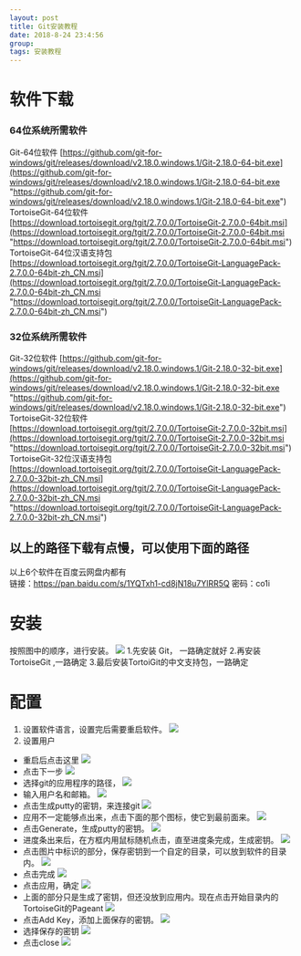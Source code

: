```yaml
---
layout: post  
title: Git安装教程  
date: 2018-8-24 23:4:56  
group:   
tags: 安装教程  
---
```

# 软件下载 #  
### 64位系统所需软件 ###
Git-64位软件  [https://github.com/git-for-windows/git/releases/download/v2.18.0.windows.1/Git-2.18.0-64-bit.exe](https://github.com/git-for-windows/git/releases/download/v2.18.0.windows.1/Git-2.18.0-64-bit.exe "https://github.com/git-for-windows/git/releases/download/v2.18.0.windows.1/Git-2.18.0-64-bit.exe")  
TortoiseGit-64位软件  [https://download.tortoisegit.org/tgit/2.7.0.0/TortoiseGit-2.7.0.0-64bit.msi](https://download.tortoisegit.org/tgit/2.7.0.0/TortoiseGit-2.7.0.0-64bit.msi "https://download.tortoisegit.org/tgit/2.7.0.0/TortoiseGit-2.7.0.0-64bit.msi")  
TortoiseGit-64位汉语支持包  [https://download.tortoisegit.org/tgit/2.7.0.0/TortoiseGit-LanguagePack-2.7.0.0-64bit-zh_CN.msi](https://download.tortoisegit.org/tgit/2.7.0.0/TortoiseGit-LanguagePack-2.7.0.0-64bit-zh_CN.msi "https://download.tortoisegit.org/tgit/2.7.0.0/TortoiseGit-LanguagePack-2.7.0.0-64bit-zh_CN.msi")

### 32位系统所需软件 ###
Git-32位软件  [https://github.com/git-for-windows/git/releases/download/v2.18.0.windows.1/Git-2.18.0-32-bit.exe](https://github.com/git-for-windows/git/releases/download/v2.18.0.windows.1/Git-2.18.0-32-bit.exe "https://github.com/git-for-windows/git/releases/download/v2.18.0.windows.1/Git-2.18.0-32-bit.exe")
TortoiseGit-32位软件  [https://download.tortoisegit.org/tgit/2.7.0.0/TortoiseGit-2.7.0.0-32bit.msi](https://download.tortoisegit.org/tgit/2.7.0.0/TortoiseGit-2.7.0.0-32bit.msi "https://download.tortoisegit.org/tgit/2.7.0.0/TortoiseGit-2.7.0.0-32bit.msi")  
TortoiseGit-32位汉语支持包   [https://download.tortoisegit.org/tgit/2.7.0.0/TortoiseGit-LanguagePack-2.7.0.0-32bit-zh_CN.msi](https://download.tortoisegit.org/tgit/2.7.0.0/TortoiseGit-LanguagePack-2.7.0.0-32bit-zh_CN.msi "https://download.tortoisegit.org/tgit/2.7.0.0/TortoiseGit-LanguagePack-2.7.0.0-32bit-zh_CN.msi")  
## 以上的路径下载有点慢，可以使用下面的路径 ##  
以上6个软件在百度云网盘内都有  
链接：https://pan.baidu.com/s/1YQTxh1-cd8jN18u7YlRR5Q 密码：co1i
# 安装 #  
按照图中的顺序，进行安装。
![](https://i.imgur.com/1rgm4Ug.png)
1.先安装 Git， 一路确定就好
2.再安装 TortoiseGit ,一路确定
3.最后安装TortoiGit的中文支持包，一路确定  
# 配置 #  
 1.  设置软件语言，设置完后需要重启软件。
![](https://i.imgur.com/OkKdnuc.png)
 2.  设置用户
- 重启后点击这里
![](https://i.imgur.com/4Nfn3Og.png)
- 点击下一步
![](https://i.imgur.com/sJkmyeL.png)
- 选择git的应用程序的路径，
![](https://i.imgur.com/B6EI7ul.png)
- 输入用户名和邮箱。
![](https://i.imgur.com/VaCjgcO.png)
- 点击生成putty的密钥，来连接git
![](https://i.imgur.com/rLyALmQ.png)
- 应用不一定能够点出来，点击下面的那个图标，使它到最前面来。
![](https://i.imgur.com/e7nRtFf.png)
- 点击Generate，生成putty的密钥。
![](https://i.imgur.com/hLAx59l.png)
- 进度条出来后，在方框内用鼠标随机点击，直至进度条完成，生成密钥。
![](https://i.imgur.com/FY67Am6.png)
- 点击图片中标识的部分，保存密钥到一个自定的目录，可以放到软件的目录内。
![](https://i.imgur.com/9Kaq4ON.png)
- 点击完成
![](https://i.imgur.com/zWRrWhq.png)
- 点击应用，确定
![](https://i.imgur.com/iKXnAD0.png)
- 上面的部分只是生成了密钥，但还没放到应用内。现在点击开始目录内的TortoiseGit的Pageant
![](https://i.imgur.com/NheUXK8.png)
- 点击Add Key，添加上面保存的密钥。
![](https://i.imgur.com/FuZdB2L.png)
- 选择保存的密钥
![](https://i.imgur.com/YZ3tasj.png)
- 点击close
![](https://i.imgur.com/g3A1ngi.png)
